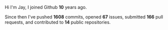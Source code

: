 Hi I'm Jay, I joined Github **10** years ago.

Since then I've pushed **1608** commits, opened **67** issues, submitted **166** pull requests, and contributed to **14** public repositories.
